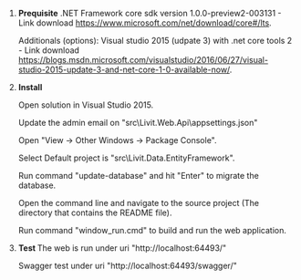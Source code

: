 1. <b>Prequisite</b>
    .NET Framework core sdk version 1.0.0-preview2-003131 - Link download https://www.microsoft.com/net/download/core#/lts.

    Additionals (options): Visual studio 2015 (udpate 3) with .net core tools 2 - Link download https://blogs.msdn.microsoft.com/visualstudio/2016/06/27/visual-studio-2015-update-3-and-net-core-1-0-available-now/.

2. <b>Install </b>

   Open solution in Visual Studio 2015.

   Update the admin email on "src\Livit.Web.Api\appsettings.json"

   Open "View -> Other Windows -> Package Console".

   Select Default project is "src\Livit.Data.EntityFramework".

   Run command "update-database" and hit "Enter" to migrate the database.

   Open the command line and navigate to the source project (The directory that contains the README file).

   Run command "window_run.cmd" to build and run the web application.

3. <b> Test </b>
    The web is run under uri "http://localhost:64493/" 

    Swagger test under uri "http://localhost:64493/swagger/"